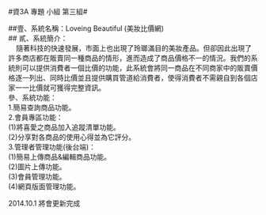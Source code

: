 #資3A 專題 小組 第三組#

##壹、系統名稱：Loveing Beautiful (美妝比價網)<br>##
貳、系統簡介：<br>
&nbsp;&nbsp;&nbsp;&nbsp;隨著科技的快速發展，市面上也出現了玲瑯滿目的美妝產品。但卻因此出現了許多商店都在販賣同一種商品的情形，進而造成了商品價格不一的情況。我們的系統則可以提供消費者一個比價的功能，此系統會將同一商品在不同商家中的販賣價格逐一列出、同時比價並且提供購買管道給消費者，使得消費者不需親自到各個店家一一比價就可獲得完整資訊。<br>
參、系統功能：<br>
    1.簡易查詢商品功能。<br>
    2.會員專區功能：<br>
 	    (1)將喜愛之商品加入追蹤清單功能。<br>
 	    (2)分享對各商品的使用心得並為它評分。<br>
    3.管理者管理功能(後台端)：<br>
 	    (1)簡易上傳商品&編輯商品功能。<br>
 	    (2)圖片上傳功能。<br>
 	    (3)會員管理功能。<br>
 	    (4)網頁版面管理功能。<br>


2014.10.1 將會更新完成
